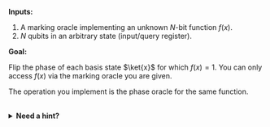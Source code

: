 **Inputs:**

  1. A marking oracle implementing an unknown $N$-bit function $f(x)$.
  2. $N$ qubits in an arbitrary state (input/query register).
  
**Goal:**

Flip the phase of each basis state $\ket{x}$ for which $f(x) = 1$. You can only access $f(x)$ via the marking oracle you are given.

The operation you implement is the phase oracle for the same function.

<br/>
<details>
  <summary><b>Need a hint?</b></summary>
    Recall that you can allocate extra qubits to assist in this operation.  Is there a state that you could prepare with an auxiliary qubit which would help you to convert the marking oracle to a phase oracle?
</details>
